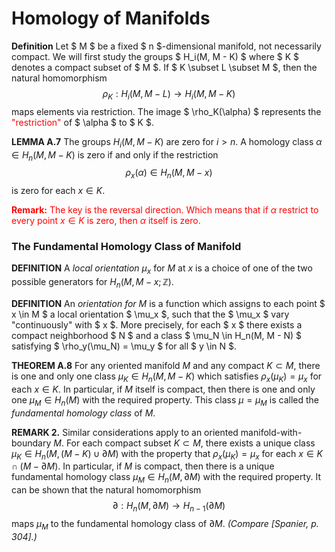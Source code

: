 # Homology of Manifolds

**Definition**  Let $ M $ be a fixed $ n $-dimensional manifold, not necessarily compact. We will first study the groups $ H_i(M, M - K) $ where $ K $ denotes a compact subset of $ M $. If $ K \subset L \subset M $, then the natural homomorphism  
$$
\rho_K : H_i(M, M - L) \to H_i(M, M - K)
$$
maps elements via restriction. The image $ \rho_K(\alpha) $ represents the <span style="color:red">"restriction"</span> of $ \alpha $ to $ K $.

**LEMMA A.7** 
The groups $H_i(M, M-K)$ are zero for $i>n$. A homology class $\alpha \in H_n(M, M-K)$ is zero if and only if the restriction 
$$
\rho_x(\alpha) \in H_n(M, M-x)
$$
is zero for each $x \in K$.

<span style="color:red">**Remark:** The key is the reversal direction. Which means that if $\alpha$ restrict to every point $x\in K$ is zero, then $\alpha$ itself is zero.</span> 



### The Fundamental Homology Class of Manifold

**DEFINITION** 
A *local orientation* $\mu_x$ for $M$ at $x$ is a choice of one of the two possible generators for $H_n(M, M - x; \mathbb{Z})$. 

**DEFINITION** 
An *orientation for M* is a function which assigns to each point $ x \in M $ a local orientation $ \mu_x $, such that the $ \mu_x $ vary "continuously" with $ x $. More precisely, for each $ x $ there exists a compact neighborhood $ N $ and a class $ \mu_N \in H_n(M, M - N) $ satisfying $ \rho_y(\mu_N) = \mu_y $ for all $ y \in N $. 

**THEOREM A.8** 
For any oriented manifold $M$ and any compact $K \subset M$, there is one and only one class $\mu_K \in H_n(M, M - K)$ which satisfies $\rho_x(\mu_K) = \mu_x$ for each $x \in K$. 
In particular, if $M$ itself is compact, then there is one and only one $\mu_M \in H_n(M)$ with the required property. This class $\mu = \mu_M$ is called the *fundamental homology class* of $M$. 

**REMARK 2.** 
Similar considerations apply to an oriented manifold-with-boundary $M$. For each compact subset $K \subset M$, there exists a unique class $\mu_K \in H_n(M, (M - K) \cup \partial M)$ with the property that $\rho_x(\mu_K) = \mu_x$ for each $x \in K \cap (M - \partial M)$.  In particular, if $M$ is compact, then there is a unique fundamental homology class $\mu_M \in H_n(M, \partial M)$ with the required property. It can be shown that the natural homomorphism  
$$
\partial : H_n(M, \partial M) \to H_{n-1}(\partial M)
$$
maps $\mu_M$ to the fundamental homology class of $\partial M$. *(Compare [Spanier, p. 304].)*  
